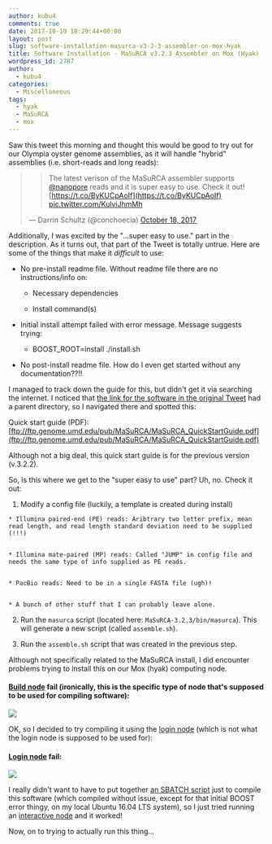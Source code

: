 ```yaml
---
author: kubu4
comments: true
date: 2017-10-19 18:29:44+00:00
layout: post
slug: software-installation-masurca-v3-2-3-assembler-on-mox-hyak
title: Software Installation - MaSuRCA v3.2.3 Assembler on Mox (Hyak)
wordpress_id: 2787
author:
  - kubu4
categories:
  - Miscellaneous
tags:
  - hyak
  - MaSuRCA
  - mox
---
```


Saw this tweet this morning and thought this would be good to try out for our Olympia oyster genome assemblies, as it will handle "hybrid" assemblies (i.e. short-reads and long reads):



<blockquote>

> 
> The latest verison of the MaSuRCA assembler supports [@nanopore](https://twitter.com/nanopore?ref_src=twsrc%5Etfw) reads and it is super easy to use. Check it out! [https://t.co/ByKUCpAoIf](https://t.co/ByKUCpAoIf) [pic.twitter.com/KulviJhmMh](https://t.co/KulviJhmMh)
> 
> 
— Darrin Schultz (@conchoecia) [October 18, 2017](https://twitter.com/conchoecia/status/920771453728854016?ref_src=twsrc%5Etfw)</blockquote>





Additionally, I was excited by the "...super easy to use." part in the description. As it turns out, that part of the Tweet is totally untrue. Here are some of the things that make it _difficult_ to use:





  * No pre-install readme file. Without readme file there are no instructions/info on:



    * Necessary dependencies


    * Install command(s)




  * Initial install attempt failed with error message. Message suggests trying:



    * BOOST_ROOT=install ./install.sh




  * No post-install readme  file. How do I even get started without any documentation??!!






I managed to track down the guide for this, but didn't get it via searching the internet. I noticed that [the link for the software in the original Tweet](ftp://ftp.genome.umd.edu/pub/MaSuRCA/latest/) had a parent directory, so I navigated there and spotted this:

Quick start guide (PDF): [ftp://ftp.genome.umd.edu/pub/MaSuRCA/MaSuRCA_QuickStartGuide.pdf](ftp://ftp.genome.umd.edu/pub/MaSuRCA/MaSuRCA_QuickStartGuide.pdf)

Although not a big deal, this quick start guide is for the previous version (v.3.2.2).

So, is this where we get to the "super easy to use" part? Uh, no. Check it out:





  1. Modify a config file (luckily, a template is created during install)



    * Illumina paired-end (PE) reads: Aribtrary two letter prefix, mean read length, and read length standard deviation need to be supplied (!!!)


    * Illumina mate-paired (MP) reads: Called "JUMP" in config file and needs the same type of info supplied as PE reads.


    * PacBio reads: Need to be in a single FASTA file (ugh)!


    * A bunch of other stuff that I can probably leave alone.




  2. Run the `masurca` script (located here: `MaSuRCA-3.2.3/bin/masurca`). This will generate a new script (called `assemble.sh`).



  3. Run the `assemble.sh` script that was created in the previous step.





Although not specifically related to the MaSuRCA install, I did encounter problems trying to install this on our Mox (hyak) computing node.



#### [Build node](https://github.com/RobertsLab/hyak_mox/wiki/Node-Types#build-node) fail (ironically, this is the specific type of node that's supposed to be used for compiling software):



[![](https://owl.fish.washington.edu/Athaliana/20171019_mox_build_masurca_fail.png)](http://owl.fish.washington.edu/Athaliana/20171019_mox_build_masurca_fail.png)

OK, so I decided to try compiling it using the [login node](https://github.com/RobertsLab/hyak_mox/wiki/Node-Types#login-node) (which is not what the login node is supposed to be used for):



#### [Login node](https://github.com/RobertsLab/hyak_mox/wiki/Node-Types#login-node) fail:



[![](https://owl.fish.washington.edu/Athaliana/20171019_mox_login_masurca_fail.png)](http://owl.fish.washington.edu/Athaliana/20171019_mox_login_masurca_fail.png)

I really didn't want to have to put together [an SBATCH script](https://github.com/RobertsLab/hyak_mox/wiki/Running-a-Job) just to compile this software (which compiled without issue, except for that initial BOOST error thingy, on my local Ubuntu 16.04 LTS system), so I just tried running an [interactive node](https://github.com/RobertsLab/hyak_mox/wiki/Node-Types#interactive-node) and it worked!

Now, on to trying to actually run this thing...
